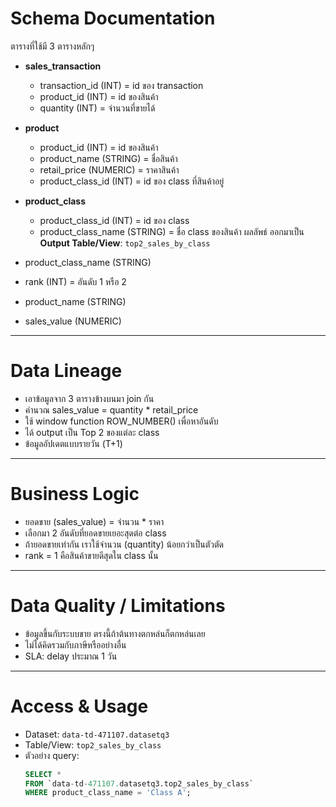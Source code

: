 # Schema Documentation
ตารางที่ใช้มี 3 ตารางหลักๆ 

- **sales_transaction**
  - transaction_id (INT) = id ของ transaction
  - product_id (INT) = id ของสินค้า
  - quantity (INT) = จำนวนที่ขายได้

- **product**
  - product_id (INT) = id ของสินค้า
  - product_name (STRING) = ชื่อสินค้า
  - retail_price (NUMERIC) = ราคาสินค้า
  - product_class_id (INT) = id ของ class ที่สินค้าอยู่

- **product_class**
  - product_class_id (INT) = id ของ class
  - product_class_name (STRING) = ชื่อ class ของสินค้า
ผลลัพธ์ ออกมาเป็น
**Output Table/View**: `top2_sales_by_class`
- product_class_name (STRING)
- rank (INT) = อันดับ 1 หรือ 2
- product_name (STRING)
- sales_value (NUMERIC)

---

# Data Lineage
- เอาข้อมูลจาก 3 ตารางข้างบนมา join กัน
- คำนวณ sales_value = quantity * retail_price
- ใช้ window function ROW_NUMBER() เพื่อหาอันดับ
- ได้ output เป็น Top 2 ของแต่ละ class
- ข้อมูลอัปเดตแบบรายวัน (T+1)

---

# Business Logic
- ยอดขาย (sales_value) = จำนวน * ราคา
- เลือกมา 2 อันดับที่ยอดขายเยอะสุดต่อ class
- ถ้ายอดขายเท่ากัน เราใช้จำนวน (quantity) น้อยกว่าเป็นตัวตัด
- rank = 1 คือสินค้าขายดีสุดใน class นั้น

---

# Data Quality / Limitations
- ข้อมูลขึ้นกับระบบขาย ตรงนี้ถ้าต้นทางตกหล่นก็ตกหล่นเลย
- ไม่ได้คิดรวมกับภาษีหรืออย่างอื่น
- SLA: delay ประมาณ 1 วัน

---

# Access & Usage
- Dataset: `data-td-471107.datasetq3`
- Table/View: `top2_sales_by_class`
- ตัวอย่าง query:
  ```sql
  SELECT *
  FROM `data-td-471107.datasetq3.top2_sales_by_class`
  WHERE product_class_name = 'Class A';
